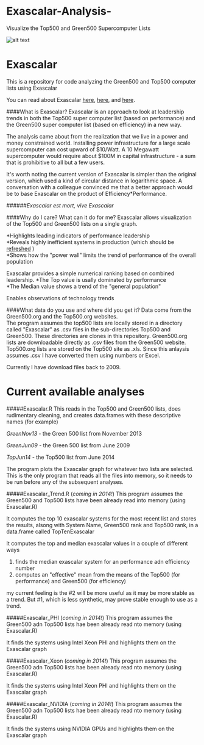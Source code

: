 Exascalar-Analysis-
===================

Visualize the Top500 and Green500 Supercomputer Lists

![alt text](https://github.com/ww44ss/Exascalar-Analysis-/blob/master/Exascalar%20Example.png)


Exascalar
=========

This is a repository for code analyzing the Green500 and Top500 computer lists using Exascalar

You can read about Exascalar [here](https://communities.intel.com/community/itpeernetwork/datastack/blog/2011/10/20/rethinking-supercomputer-performance-and-efficiency-for-exascale), 
[here](http://www.datacenterknowledge.com/archives/2013/01/28/the-taxonomy-of-exascalar/), 
and [here](http://www.datacenterknowledge.com/archives/2012/07/10/june-2012-exascalar-efficiency-dominates-hpc/).

####What is Exascalar?
Exascalar is an approach to look at leadership trends in both the Top500 super computer list (based on performance) and the Green500 super computer list (based on efficiency) in a new way.

The analysis came about from the realization that we live in a power and money constrained world. Installing power infrastructure for a large scale supercomputer can cost upward of $10/Watt. A 10 Megawatt supercomputer would require about $100M in capital infrastructure - a sum that is prohibitive to all but a few users. 

It's worth noting the current version of Exascalar is simpler than the original version, which used a kind of circular distance in logarithmic space. A conversation with a colleague convinced me that a better approach would be to base Exascalar on the product of Efficiency*Performance. 

######_Exascalar est mort, vive Exascalar_  

####Why do I care? What can it do for me?
Exascalar allows visualization of the Top500 and Green500 lists on a single graph.

  *Highlights leading indicators of performance leadership   
  *Reveals highly inefficient systems in production (which should be [refreshed](http://www.datacenterknowledge.com/archives/2013/01/28/the-taxonomy-of-exascalar/) )   
  *Shows how the "power wall" limits the trend of performance of the overall population
  
Exascalar provides a simple numerical ranking based on combined leadership. 
  *The Top value is usally dominated by performance    
  *The Median value shows a trend of the "general population"    
   
Enables observations of technology trends


####What data do you use and where did you get it?
Data come from the Green500.org and the Top500.org websites.  
The program assumes the top500 lists are locally stored in a directory called "Exascalar" as .csv files in the sub-directories Top500 and Green500. These directories are clones in this repository.
  Green500.org lists are downloadable directly as .csv files from the Green500 website.
  Top500.org lists are stored on the Top500 site as .xls. Since this anlaysis assumes .csv I have converted them using numbers or Excel. 

Currently I have download files back to 2009.



Current available analyses
==========================

#####Exascalar.R
  This reads in the Top500 and Green500 lists, does rudimentary cleaning, and creates data.frames with these descriptive names (for example)
  
   _GreenNov13_ - the Green 500 list from November 2013  
    
   _GreenJun09_ - the Green 500 list from June 2009  
    
   _TopJun14_ - the Top500 list from June 2014   
    
The program plots the Exascalar graph for whatever two lists are selected. 
This is the only program that reads all the files into memory, so it needs to be run before any of the subsequent analyses.

#####Exascalar_Trend.R  (*coming in 2014!*)
  This program assumes the Green500 and Top500 lists have been already read into memory (using Exascalar.R)  
  
  It computes the top 10 exascalar systems for the most recent list and stores the results, alsong with System Name, Green500 rank and Top500 rank, in a data.frame called TopTenExascalar
  
  It computes the top and median exascalar values in a couple of different ways 
  
   1.  finds the median exascalar system for an performance adn efficiency number
   2.  computes an "effective" mean from the means of the Top500 (for performance) and Green500 (for efficiency)

  my current feeling is the #2 will be more useful as it may be more stable as a trend. But #1, which is less synthetic, may prove stable enough to use as a trend.
  
#####Exascalar_PHI (*coming in 2014!*)
This program assumes the Green500 adn Top500 lists hae been already read nto memory (using Exascalar.R)

It finds the systems using Intel Xeon PHI and highlights them on the Exascalar graph

#####Exascalar_Xeon (*coming in 2014!*)
This program assumes the Green500 adn Top500 lists hae been already read nto memory (using Exascalar.R)

It finds the systems using Intel Xeon PHI and highlights them on the Exascalar graph
  
#####Exascalar_NVIDIA (*coming in 2014!*)
This program assumes the Green500 adn Top500 lists hae been already read nto memory (using Exascalar.R)

It finds the systems using NVIDIA GPUs and highlights them on the Exascalar graph

